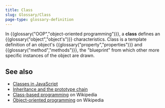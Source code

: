 ```yaml
---
title: Class
slug: Glossary/Class
page-type: glossary-definition
---
```




In {{glossary("OOP","object-oriented programming")}}, a **class** defines an {{glossary("object","object's")}} characteristics. Class is a template definition of an object's {{glossary("property","properties")}} and {{glossary("method","methods")}}, the "blueprint" from which other more specific instances of the object are drawn.

## See also

- [Classes in JavaScript](/Learn/JavaScript/Objects/Classes_in_JavaScript)
- [Inheritance and the prototype chain](/Web/JavaScript/Inheritance_and_the_prototype_chain)
- [Class-based programming](https://en.wikipedia.org/wiki/Class-based_programming) on Wikipedia
- [Object-oriented programming](https://en.wikipedia.org/wiki/Object-oriented_programming) on Wikipedia
